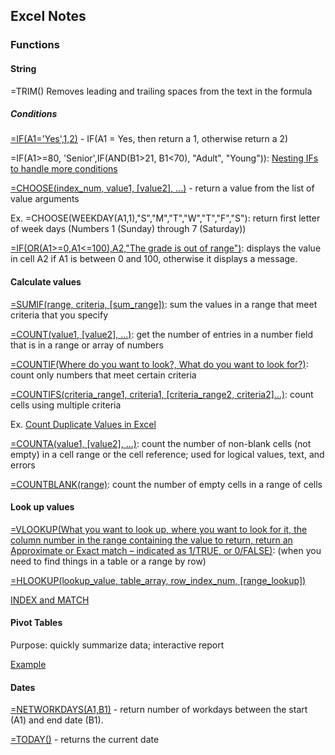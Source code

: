 ## Excel Notes

### Functions

#### String
=TRIM()
Removes leading and trailing spaces from the text in the formula

##### Conditions
[=IF(A1='Yes',1,2)](https://support.microsoft.com/en-us/office/if-function-69aed7c9-4e8a-4755-a9bc-aa8bbff73be2) - IF(A1 = Yes, then return a 1, otherwise return a 2)

=IF(A1>=80, 'Senior',IF(AND(B1>21, B1<70), "Adult", "Young")): [Nesting IFs to handle more conditions](https://exceljet.net/formula/if-else)

[=CHOOSE(index_num, value1, [value2], ...)](https://support.microsoft.com/en-us/office/choose-function-fc5c184f-cb62-4ec7-a46e-38653b98f5bc) - return a value from the list of value arguments

Ex. =CHOOSE(WEEKDAY(A1,1),"S","M","T","W","T","F","S"): return first letter of week days (Numbers 1 (Sunday) through 7 (Saturday))

[=IF(OR(A1>=0,A1<=100),A2,"The grade is out of range")](https://support.microsoft.com/en-us/office/or-function-7d17ad14-8700-4281-b308-00b131e22af0): displays the value in cell A2 if A1 is between 0 and 100, otherwise it displays a message.

#### Calculate values

[=SUMIF(range, criteria, [sum_range])](https://support.microsoft.com/en-us/office/sumif-function-169b8c99-c05c-4483-a712-1697a653039b): sum the values in a range that meet criteria that you specify

[=COUNT(value1, [value2], ...)](https://support.microsoft.com/en-us/office/count-function-a59cd7fc-b623-4d93-87a4-d23bf411294c): get the number of entries in a number field that is in a range or array of numbers

[=COUNTIF(Where do you want to look?, What do you want to look for?)](https://support.microsoft.com/en-us/office/countif-function-e0de10c6-f885-4e71-abb4-1f464816df34): count only numbers that meet certain criteria

[=COUNTIFS(criteria_range1, criteria1, [criteria_range2, criteria2]…)](https://support.microsoft.com/en-us/office/countifs-function-dda3dc6e-f74e-4aee-88bc-aa8c2a866842): count cells using multiple criteria

Ex. [Count Duplicate Values in Excel](https://www.got-it.ai/solutions/excel-chat/excel-tutorial/count/count-duplicates-in-excel)

[=COUNTA(value1, [value2], ...)](https://www.wallstreetmojo.com/counta-excel-function/#:~:text=The%20COUNTA%20function%20is%20an,but%2C%20cell%20A2%20is%20empty.&text=The%20COUNTA%20function%20can%20count%20cells%20containing%20several%20types%20of%20data%20values.): count the number of non-blank cells (not empty) in a cell range or the cell reference; used for logical values, text, and errors

[=COUNTBLANK(range)](https://support.microsoft.com/en-us/office/countblank-function-6a92d772-675c-4bee-b346-24af6bd3ac22): count the number of empty cells in a range of cells



#### Look up values
[=VLOOKUP(What you want to look up, where you want to look for it, the column number in the range containing the value to return, return an Approximate or Exact match – indicated as 1/TRUE, or 0/FALSE)](https://support.microsoft.com/en-us/office/vlookup-function-0bbc8083-26fe-4963-8ab8-93a18ad188a1):  (when you need to find things in a table or a range by row)

[=HLOOKUP(lookup_value, table_array, row_index_num, [range_lookup])](https://support.microsoft.com/en-us/office/hlookup-function-a3034eec-b719-4ba3-bb65-e1ad662ed95f)

[INDEX and MATCH](https://exceljet.net/index-and-match)

#### Pivot Tables
Purpose: quickly summarize data; interactive report

[Example](https://exceljet.net/excel-pivot-tables)

#### Dates
[=NETWORKDAYS(A1,B1)](https://support.microsoft.com/en-us/office/networkdays-function-48e717bf-a7a3-495f-969e-5005e3eb18e7) - return number of workdays between the start (A1) and end date (B1).

[=TODAY()](https://exceljet.net/excel-functions/excel-today-function) - returns the current date
